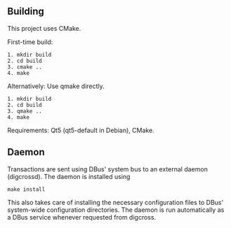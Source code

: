 Building
--------

This project uses CMake.

First-time build:

```
1. mkdir build
2. cd build
3. cmake ..
4. make
```

Alternatively: Use qmake directly.

```
1. mkdir build
2. cd build
3. qmake ..
4. make
```

Requirements: Qt5 (qt5-default in Debian), CMake.

Daemon
------

Transactions are sent using DBus' system bus to an external daemon (digcrossd).
The daemon is installed using

```
make install
```

This also takes care of installing the necessary configuration files to
DBus' system-wide configuration directories. The daemon is run
automatically as a DBus service whenever requested from digcross.
